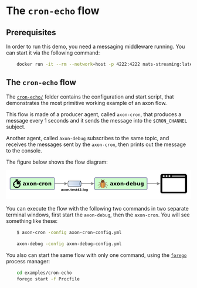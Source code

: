 The `cron-echo` flow
====================

## Prerequisites

In order to run this demo, you need a messaging middleware running.
You can start it via the following command:

```bash
    docker run -it --rm --network=host -p 4222:4222 nats-streaming:latest
```

## The `cron-echo` flow

The [`cron-echo/`](./) folder contains the configuration and start script,
that demonstrates the most primitive working example of an axon flow.

This flow is made of a producer agent, called `axon-cron`, that produces a message every 1 seconds
and it sends the message into the `$CRON_CHANNEL` subject.

Another agent, called `axon-debug` subscribes to the same topic,
and receives the messages sent by the `axon-cron`, then prints out the message to the console.

The figure below shows the flow diagram:

![The `cron-echo` flow diagram](../../docs/cron-echo-flow-diagram.png)

You can execute the flow with the following two commands in two separate terminal windows,
first start the `axon-debug`, then the `axon-cron`. You will see something like these:

```bash
    $ axon-cron -config axon-cron-config.yml
```

```bash
    axon-debug -config axon-debug-config.yml

```

You also can start the same flow with only one command,
using the [`forego`](https://github.com/ddollar/forego) process manager:

```bash
    cd examples/cron-echo
    forego start -f Procfile

```
